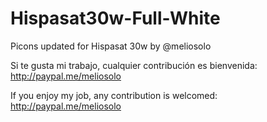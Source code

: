 # Hispasat30w-Full-White
Picons updated for Hispasat 30w by @meliosolo

Si te gusta mi trabajo, cualquier contribución es bienvenida: http://paypal.me/meliosolo

If you enjoy my job, any contribution is welcomed: http://paypal.me/meliosolo
